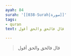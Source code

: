 ```yaml
---
ayah: 84
surah: '[[038-Surah|سورة]]'
tags:
- quran
text: قال فالحق والحق أقول

---
```

> قال فالحق والحق أقول

